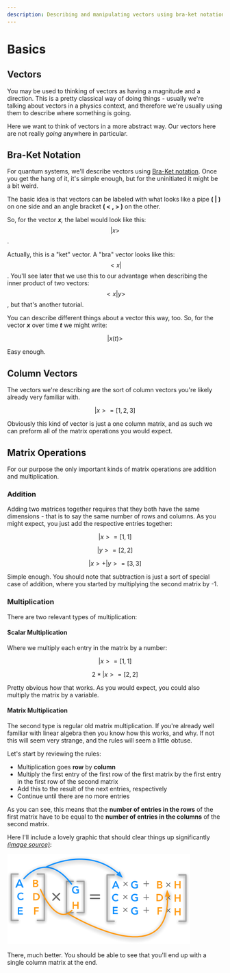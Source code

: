 ```yaml
---
description: Describing and manipulating vectors using bra-ket notation.
---
```


# Basics

## Vectors

You may be used to thinking of vectors as having a magnitude and a direction. This is a pretty classical way of doing things - usually we're talking about vectors in a physics context, and therefore we're usually using them to describe where something is going.

Here we want to think of vectors in a more abstract way. Our vectors here are not really _going_ anywhere in particular. 

## Bra-Ket Notation

For quantum systems, we'll describe vectors using [Bra-Ket notation](https://en.wikipedia.org/wiki/Bra%E2%80%93ket_notation). Once you get the hang of it, it's simple enough, but for the uninitiated it might be a bit weird.

The basic idea is that vectors can be labeled with what looks like a pipe **\( \| \)** on one side and an angle bracket **\( &lt; , &gt; \)** on the other. 

So, for the vector _**x**,_ the label would look like this: $$ |x> $$. 

Actually, this is a "ket" vector. A "bra" vector looks like this: $$ <x| $$. You'll see later that we use this to our advantage when describing the inner product of two vectors: $$ <x|y> $$, but that's another tutorial.

You can describe different things about a vector this way, too. So, for the vector _**x**_ over time _**t**_ we might write:

$$
|x (t)>
$$

Easy enough.

## Column Vectors

The vectors we're describing are the sort of column vectors you're likely already very familiar with.

$$
|x> = [1, 2, 3]
$$

Obviously this kind of vector is just a one column matrix, and as such we can preform all of the matrix operations you would expect.

## Matrix Operations

For our purpose the only important kinds of matrix operations are addition and multiplication.

### Addition

Adding two matrices together requires that they both have the same dimensions - that is to say the same number of rows and columns. As you might expect, you just add the respective entries together: 

$$ |x> = [1,1] $$

$$ |y> = [2,2] $$

$$ |x> + |y> = [3,3] $$

Simple enough. You should note that subtraction is just a sort of special case of addition, where you started by multiplying the second matrix by -1.

### Multiplication

There are two relevant types of multiplication: 

#### Scalar Multiplication

Where we multiply each entry in the matrix by a number:

$$ |x> = [1,1] $$

$$ 2 * |x> = [2,2]$$

Pretty obvious how that works. As you would expect, you could also multiply the matrix by a variable.

#### Matrix Multiplication

The second type is regular old matrix multiplication. If you're already well familiar with linear algebra then you know how this works, and why. If not this will seem very strange, and the rules will seem a little obtuse.

Let's start by reviewing the rules:

* Multiplication goes **row** by **column**
* Multiply the first entry of the first row of the first matrix by the first entry in the first row of the second matrix
* Add this to the result of the next entries, respectively
* Continue until there are no more entries

As you can see, this means that the **number of entries in the rows** of the first matrix have to be equal to the **number of entries in the columns** of the second matrix.

Here I'll include a lovely graphic that should clear things up significantly [_\(image source\)_](https://hadrienj.github.io/posts/Deep-Learning-Book-Series-2.2-Multiplying-Matrices-and-Vectors/):

![Matrix multiplication](../.gitbook/assets/dot-product.png)

There, much better. You should be able to see that you'll end up with a single column matrix at the end.



